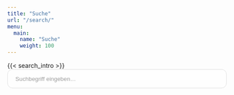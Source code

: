 ```yaml
---
title: "Suche"
url: "/search/"
menu:
  main:
    name: "Suche"
    weight: 100
---
```


<div class="search-page">
  <div class="search-intro">
  {{< search_intro >}}
  </div>

  <form id="searchForm" class="search-form" role="search">
    <div class="search-box">
      <input
        type="search"
        name="q"
        id="searchInput"
        class="search-input"
        placeholder="Suchbegriff eingeben…"
        autocomplete="off"
        disabled
        aria-label="Blog durchsuchen">
      <button type="button" id="clearSearch" class="clear-search is-hidden" aria-label="Eingabe löschen">
        <svg viewBox="0 0 24 24" aria-hidden="true">
          <path fill="currentColor" d="M19 6.41L17.59 5 12 10.59 6.41 5 5 6.41 10.59 12 5 17.59 6.41 19 12 13.41 17.59 19 19 17.59 13.41 12 19 6.41Z"/>
        </svg>
      </button>
    </div>
  </form>

  <div id="searchLoading" class="search-loading is-hidden">
    <span>Lade Archiv…</span>
  </div>

  <div id="searchError" class="search-error is-hidden" role="alert"></div>

  <div id="resultsContainer" class="results-container is-hidden">
    <div class="results-meta">
      <p id="resultsCount" class="results-count"></p>
    </div>
    <ul id="resultsList" class="results-list"></ul>
  </div>
</div>

<script>
(function() {
	'use strict';

	var searchInput = document.getElementById('searchInput');
	var clearButton = document.getElementById('clearSearch');
	var searchForm = document.getElementById('searchForm');
	var resultsContainer = document.getElementById('resultsContainer');
	var resultsCount = document.getElementById('resultsCount');
	var resultsList = document.getElementById('resultsList');
	var searchLoading = document.getElementById('searchLoading');
	var searchError = document.getElementById('searchError');

	var archiveItems = [];
	var loadingTimer = null;

	function normalizeText(value) {
		return (value || '').replace(/\s+/g, ' ').trim();
	}

	function escapeRegExp(value) {
		return value.replace(/[.*+?^${}()|[\]\\]/g, '\\$&');
	}

	function highlight(text, keywords) {
		var highlighted = text;
		keywords.forEach(function(keyword) {
			if (!keyword) {
				return;
			}
			var pattern = new RegExp('(' + escapeRegExp(keyword) + ')', 'ig');
			highlighted = highlighted.replace(pattern, '<mark>$1</mark>');
		});
		return highlighted;
	}

	function buildSnippet(text, keywords) {
		if (!text) {
			return '';
		}
		var lowerText = text.toLowerCase();
		var snippetLength = 220;
		var firstIndex = -1;
		for (var i = 0; i < keywords.length; i += 1) {
			var keyword = keywords[i];
			if (!keyword) {
				continue;
			}
			var idx = lowerText.indexOf(keyword.toLowerCase());
			if (idx !== -1) {
				firstIndex = idx;
				break;
			}
		}
		if (firstIndex === -1) {
			firstIndex = 0;
		}
		var start = Math.max(0, firstIndex - 40);
		var end = Math.min(text.length, start + snippetLength);
		var excerpt = text.slice(start, end);
		if (start > 0) {
			excerpt = '…' + excerpt;
		}
		if (end < text.length) {
			excerpt += '…';
		}
		return highlight(excerpt, keywords);
	}

	function formatDate(value) {
		if (!value) {
			return '';
		}
		var date = new Date(value);
		if (isNaN(date.getTime())) {
			return '';
		}
		try {
			return date.toLocaleDateString('de-DE', {
				year: 'numeric',
				month: '2-digit',
				day: '2-digit'
			});
		} catch (err) {
			var year = date.getFullYear();
			var month = String(date.getMonth() + 1).padStart(2, '0');
			var day = String(date.getDate()).padStart(2, '0');
			return day + '.' + month + '.' + year;
		}
	}

	function toggleClearButton(value) {
		if (value && value.trim().length > 0) {
			clearButton.classList.remove('is-hidden');
		} else {
			clearButton.classList.add('is-hidden');
		}
	}

	function hideResults() {
		resultsContainer.classList.add('is-hidden');
		resultsList.innerHTML = '';
		resultsCount.textContent = '';
	}

	function renderResults(matches, keywords, query) {
		resultsList.innerHTML = '';
		if (matches.length === 0) {
			return;
		}

		matches.forEach(function(item) {
			var li = document.createElement('li');
			li.className = 'results-item';

			var article = document.createElement('article');
			article.className = 'result-card';

			var dateSpan = document.createElement('span');
			dateSpan.className = 'result-date';
			dateSpan.textContent = formatDate(item.date_published);

			var titleLink = document.createElement('a');
			titleLink.className = 'result-title';
			titleLink.href = item.url;
			titleLink.innerHTML = highlight(item.displayTitle, keywords);

			var headerLine = document.createElement('div');
			headerLine.className = 'result-header';

			if (item.displayTitle) {
				headerLine.appendChild(titleLink);
				var separator = document.createTextNode(' · ');
				headerLine.appendChild(separator);
			}

			headerLine.appendChild(dateSpan);

			var metaLine = null;
			if (item.metaString) {
				metaLine = document.createElement('p');
				metaLine.className = 'result-meta';
				metaLine.innerHTML = 'Stichworte: ' + highlight(item.metaString, keywords);
			}

			var snippet = document.createElement('p');
			snippet.className = 'result-snippet';
			snippet.innerHTML = buildSnippet(item.content, keywords);

			article.appendChild(headerLine);
			if (metaLine) {
				article.appendChild(metaLine);
			}
			article.appendChild(snippet);
			li.appendChild(article);
			resultsList.appendChild(li);
		});
	}

	function runSearch(query) {
		var currentValue = query || '';
		var trimmed = currentValue.trim();

		toggleClearButton(currentValue);

		if (trimmed.length === 0) {
			hideResults();
			return;
		}

		var keywords = trimmed.toLowerCase().split(/\s+/).filter(Boolean);
		if (keywords.length === 0) {
			hideResults();
			return;
		}

		var matches = archiveItems.filter(function(item) {
			return keywords.every(function(keyword) {
				return item.searchText.indexOf(keyword) !== -1;
			});
		});

		resultsContainer.classList.remove('is-hidden');
		if (matches.length === 0) {
			resultsCount.textContent = 'Keine Treffer für „' + trimmed + '“';
		} else {
			resultsCount.textContent = matches.length + ' ' + (matches.length === 1 ? 'Treffer' : 'Treffer') + ' für „' + trimmed + '“';
		}
		renderResults(matches, keywords, trimmed);
	}

	function submitSearch(query) {
		runSearch(query);
		var url = new URL(window.location.href);
		var trimmed = (query || '').trim();
		if (trimmed.length > 0) {
			url.searchParams.set('q', trimmed);
		} else {
			url.searchParams.delete('q');
		}
		history.replaceState({}, '', url);
	}

	function restoreInitialSearch() {
		var params = new URLSearchParams(window.location.search);
		var q = params.get('q');
		if (q && q.trim().length > 0) {
			searchInput.value = q;
			submitSearch(q);
		} else {
			toggleClearButton('');
		}
	}

	function finishLoading() {
		if (loadingTimer) {
			window.clearTimeout(loadingTimer);
			loadingTimer = null;
		}
		searchLoading.classList.add('is-hidden');
		searchInput.disabled = false;
		searchInput.focus();
	}

	searchForm.addEventListener('submit', function(event) {
		event.preventDefault();
		submitSearch(searchInput.value);
	});

	searchInput.addEventListener('input', function(event) {
		submitSearch(event.target.value);
	});

	searchInput.addEventListener('keydown', function(event) {
		if (event.key === 'Escape') {
			searchInput.value = '';
			submitSearch('');
		}
	});

	clearButton.addEventListener('click', function() {
		searchInput.value = '';
		submitSearch('');
		searchInput.focus();
	});

	loadingTimer = window.setTimeout(function() {
		searchLoading.classList.remove('is-hidden');
	}, 1500);

	fetch('/archive/index.json')
		.then(function(response) {
			if (!response.ok) {
				throw new Error('Archiv konnte nicht geladen werden (Status ' + response.status + ').');
			}
			return response.json();
		})
		.then(function(data) {
			var items = Array.isArray(data.items) ? data.items : [];
			archiveItems = items.map(function(item) {
				var title = normalizeText(item.title || '');
				var content = normalizeText(item.content_text || '');
				var tagsRaw = Array.isArray(item.tags) ? item.tags : [];
				var categoriesRaw = Array.isArray(item.categories) ? item.categories : [];
				var metaSet = Object.create(null);
				var metaValues = [];

				function appendMeta(values) {
					values.forEach(function(value) {
						var clean = normalizeText(value);
						if (!clean || metaSet[clean]) {
							return;
						}
						metaSet[clean] = true;
						metaValues.push(clean);
					});
				}

				appendMeta(tagsRaw);
				appendMeta(categoriesRaw);

				var metaString = metaValues.join(', ');

				return {
					id: item.id || item.url,
					url: item.url,
					date_published: item.date_published,
					displayTitle: title || 'Beitrag ohne Titel',
					content: content,
					metaValues: metaValues,
					metaString: metaString,
					searchText: (title + ' ' + content + ' ' + metaString).toLowerCase()
				};
			});
			finishLoading();
			restoreInitialSearch();
		})
		.catch(function(error) {
			finishLoading();
			searchError.textContent = 'Fehler beim Laden des Archivs: ' + error.message;
			searchError.classList.remove('is-hidden');
			searchInput.disabled = true;
			clearButton.disabled = true;
		});
})();
</script>

<style>
.search-page {
	margin: 0;
	padding: 0;
	max-width: none;
}

.search-intro p {
	margin-top: 0;
}

.search-form {
	margin-bottom: 1.5rem;
}

.search-box {
	position: relative;
	display: flex;
	align-items: center;
}

.search-input {
	width: 100%;
	padding: 0.85rem 1.1rem;
	border: 1px solid var(--border, #d4d4d4);
	border-radius: 0.75rem;
	background: var(--surface, #ffffff);
	color: inherit;
	transition: border-color 0.2s ease, box-shadow 0.2s ease;
}

.search-input[disabled] {
	cursor: wait;
	opacity: 0.7;
}

.clear-search {
	position: absolute;
	right: 0.85rem;
	top: 45%;
	transform: translateY(-50%);
	width: 2rem;
	height: 2rem;
	background: transparent;
	border: none;
	border-radius: 50%;
	cursor: pointer;
	padding: 0;
	color: var(--accent2, #666);
	transition: color 0.2s ease, background 0.2s ease;
	display: flex;
	align-items: center;
	justify-content: center;
}

.clear-search svg {
	width: 1.2rem;
	height: 1.2rem;
	display: block;
}

.clear-search:hover,
.clear-search:focus {
	color: var(--link, #3b82f6);
	background: rgba(59, 130, 246, 0.12);
}

.search-loading {
	display: flex;
	align-items: center;
	justify-content: center;
}

.search-error {
	margin-bottom: 1rem;
	padding: 0.75rem 1rem;
	border-radius: 0.5rem;
	background: rgba(220, 38, 38, 0.1);
}

.results-container {
	display: flex;
	flex-direction: column;
	gap: 1rem;
}

.results-meta {
	display: flex;
	flex-wrap: wrap;
	align-items: center;
	justify-content: flex-start;
	gap: 0.75rem;
}

.results-count {
	margin: 0;
}

.results-list {
	list-style: none;
	margin: 0;
	padding: 0;
	display: flex;
	flex-direction: column;
	gap: 1.25rem;
}

.results-item {
	margin: 0;
}

.result-card {
	padding: 0;
	background: transparent;
	border: none;
	box-shadow: none;
}

.result-header {
	display: flex;
	align-items: baseline;
	gap: 0.35rem;
	margin-bottom: 0.35rem;
}

.result-header .result-date {
	margin: 0;
	font-weight: inherit;
	color: inherit;
}

.result-meta {
	margin: 0 0 0.35rem;
	color: inherit;
	opacity: 0.8;
}

.result-snippet {
	margin: 0;
	line-height: 1.5;
	color: inherit;
}

.result-snippet mark,
.result-meta mark {
	background: #ffd955;
	color: inherit;
	padding: 0 0.15rem;
	border-radius: 0.2rem;
}

.is-hidden {
	display: none !important;
}

@media (max-width: 600px) {
	.search-page {
		padding: 0;
	}

	.result-card {
		padding: 0;
	}
}
</style>
